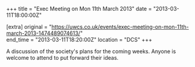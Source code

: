 +++
title = "Exec Meeting on Mon 11th March 2013"
date = "2013-03-11T18:00:00Z"

[extra]
original = "https://uwcs.co.uk/events/exec-meeting-on-mon-11th-march-2013-1474489074613/"    
end_time = "2013-03-11T18:20:00Z"
location = "DCS"
+++

A discussion of the society's plans for the coming weeks. Anyone is welcome to attend to put forward their ideas.

